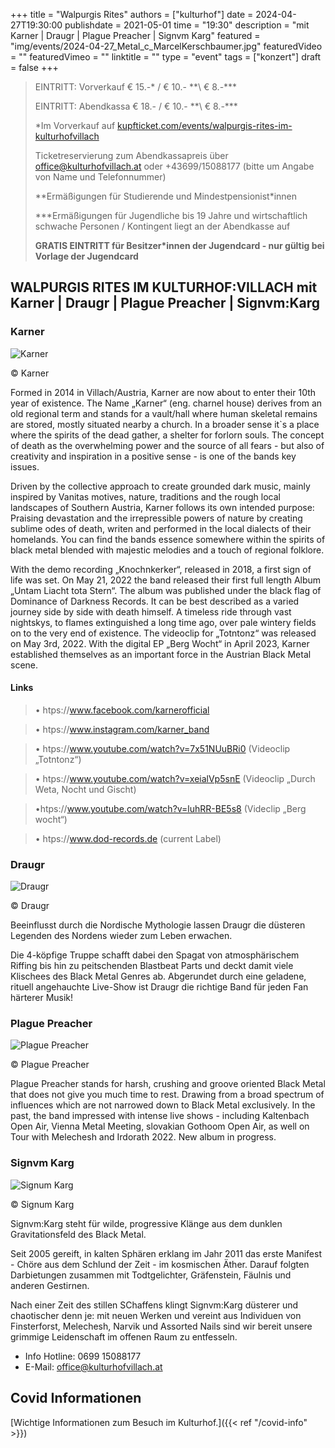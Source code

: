 +++
title = "Walpurgis Rites"
authors = ["kulturhof"]
date = 2024-04-27T19:30:00
publishdate = 2021-05-01
time = "19:30"
description = "mit Karner | Draugr | Plague Preacher | Signvm Karg"
featured = "img/events/2024-04-27_Metal_c_MarcelKerschbaumer.jpg"
featuredVideo = ""
featuredVimeo = ""
linktitle = ""
type = "event"
tags = ["konzert"]
draft = false
+++

> EINTRITT: Vorverkauf € 15.-\* / € 10.- *\*\ € 8.-\*\*\*
> 
> EINTRITT: Abendkassa € 18.- / € 10.- *\*\ € 8.-\*\*\*
>
> \*Im Vorverkauf auf [kupfticket.com/events/walpurgis-rites-im-kulturhofvillach](https://kupfticket.com/events/walpurgis-rites-im-kulturhofvillach)
>
> Ticketreservierung zum Abendkassapreis über office@kulturhofvillach.at oder +43699/15088177 (bitte um Angabe von Name und Telefonnummer) 
> 
> \*\*Ermäßigungen für Studierende und Mindestpensionist\*innen
> 
> \*\*\*Ermäßigungen für Jugendliche bis 19 Jahre und wirtschaftlich schwache Personen / Kontingent liegt an der Abendkasse auf
> 
> **GRATIS EINTRITT für Besitzer\*innen der Jugendcard - nur gültig bei Vorlage der Jugendcard**


## WALPURGIS RITES IM KULTURHOF:VILLACH mit Karner | Draugr | Plague Preacher | Signvm:Karg

### Karner

![Karner](/img/events/2024-04-27_Karner_c_Karner.jpg)

© Karner

Formed in 2014 in Villach/Austria, Karner are now about to enter their 10th year of existence. The
Name „Karner“ (eng. charnel house) derives from an old regional term and stands for a vault/hall
where human skeletal remains are stored, mostly situated nearby a church. In a broader sense it`s a
place where the spirits of the dead gather, a shelter for forlorn souls. The concept of death as the
overwhelming power and the source of all fears - but also of creativity and inspiration in a positive
sense - is one of the bands key issues.

Driven by the collective approach to create grounded dark music, mainly inspired by Vanitas motives,
nature, traditions and the rough local landscapes of Southern Austria, Karner follows its own intended
purpose: Praising devastation and the irrepressible powers of nature by creating sublime odes of death,
writen and performed in the local dialects of their homelands. You can find the bands essence
somewhere within the spirits of black metal blended with majestic melodies and a touch of regional
folklore.

With the demo recording „Knochnkerker“, released in 2018, a first sign of life was set. On May 21, 2022
the band released their first full length Album „Untam Liacht tota Stern“. The album was published
under the black flag of Dominance of Darkness Records. It can be best described as a varied journey
side by side with death himself. A timeless ride through vast nightskys, to flames extinguished a long
time ago, over pale wintery fields on to the very end of existence. The videoclip for „Totntonz“ was
released on May 3rd, 2022. With the digital EP „Berg Wocht“ in April 2023, Karner established
themselves as an important force in the Austrian Black Metal scene.

#### Links

>• htps://www.facebook.com/karnerofficial

>• htps://www.instagram.com/karner_band

>• htps://www.youtube.com/watch?v=7x51NUuBRi0 (Videoclip „Totntonz“)

>• htps://www.youtube.com/watch?v=xeialVp5snE (Videoclip „Durch Weta, Nocht und
Gischt)

>•htps://www.youtube.com/watch?v=luhRR-BE5s8 (Videclip „Berg wocht“)

>• htps://www.dod-records.de (current Label)


### Draugr

![Draugr](/img/events/2024-04-27_Draugr_c_Draugr.jpg)

© Draugr

Beeinflusst durch die Nordische Mythologie lassen Draugr die düsteren Legenden des
Nordens wieder zum Leben erwachen.

Die 4-köpfige Truppe schafft dabei den Spagat von atmosphärischem Riffing bis hin zu
peitschenden Blastbeat Parts und deckt damit viele Klischees des Black Metal Genres ab.
Abgerundet durch eine geladene, rituell angehauchte Live-Show ist Draugr die richtige Band
für jeden Fan härterer Musik!


### Plague Preacher

![Plague Preacher](/img/events/2024-04-27_PlaguePreacher_c_PlaguePreacher.jpg)

© Plague Preacher

Plague Preacher stands for harsh, crushing and groove oriented Black Metal that does not give you much time to rest. Drawing from a broad spectrum of influences which are not narrowed down to Black Metal exclusively.
In the past, the band impressed with intense live shows - including Kaltenbach Open Air, Vienna Metal Meeting, slovakian Gothoom Open Air, as well on Tour with Melechesh and Irdorath 2022.
New album in progress.


### Signvm Karg

![Signum Karg](/img/events/2024-04-27_SignumKarg_c_SignumKarg.jpg)

© Signum Karg

Signvm:Karg steht für wilde, progressive Klänge aus dem dunklen Gravitationsfeld des Black Metal.

Seit 2005 gereift, in kalten Sphären erklang im Jahr 2011 das erste Manifest - Chöre aus dem Schlund der Zeit - im kosmischen Äther. Darauf folgten Darbietungen zusammen mit Todtgelichter, Gräfenstein, Fäulnis und anderen Gestirnen.

Nach einer Zeit des stillen SChaffens klingt Signvm:Karg düsterer und chaotischer denn je: mit neuen Werken und vereint aus Individuen von Finsterforst, Melechesh, Narvik und Assorted Nails sind wir bereit unsere grimmige Leidenschaft im offenen Raum zu entfesseln.


- Info Hotline: 0699 15088177 
- E-Mail: office@kulturhofvillach.at

## Covid Informationen

[Wichtige Informationen zum Besuch im Kulturhof.]({{< ref "/covid-info" >}})
